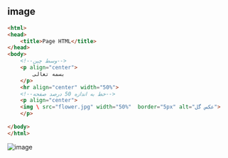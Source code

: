 ## image 
```html
<html>
<head>
    <title>Page HTML</title>
</head>
<body>
    <!--وسط چین-->
    <p align="center">
        بسمه تعالی
    </p>
    <hr align="center" width="50%">
    <!--خط به اندازه 50 درصد صفحه-->
    <p align="center">
    <img \ src="flower.jpg" width="50%"  border="5px" alt="عکس گل">
    </p>
    
</body>
</html>
```
![image](https://github.com/milad6745/HTML/assets/113288076/538d422f-a469-424d-97af-93644cf617c4)



